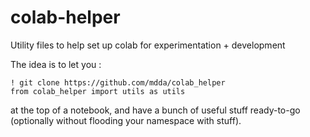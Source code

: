 # colab-helper
Utility files to help set up colab for experimentation + development

The idea is to let you :

```
! git clone https://github.com/mdda/colab_helper
from colab_helper import utils as utils
```

at the top of a notebook, and have a bunch of useful stuff ready-to-go 
(optionally without flooding your namespace with stuff).
